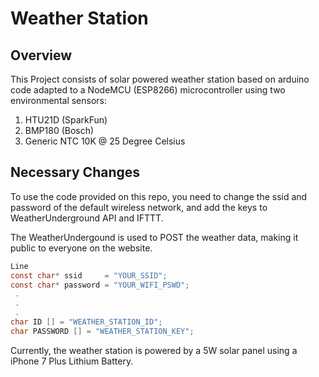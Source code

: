 # Weather Station


## Overview
This Project consists of solar powered weather station based on arduino code adapted to a NodeMCU (ESP8266) microcontroller using two environmental sensors:
1. HTU21D (SparkFun)
2. BMP180 (Bosch)
3. Generic NTC 10K @ 25 Degree Celsius


## Necessary Changes
To use the code provided on this repo, you need to change the ssid and password of the default wireless network, and add the keys to WeatherUnderground API and IFTTT.

The WeatherUndergound is used to POST the weather data, making it public to everyone on the website.

```c
Line
const char* ssid     = "YOUR_SSID"; 
const char* password = "YOUR_WIFI_PSWD";
 . 
 .
 .
char ID [] = "WEATHER_STATION_ID";
char PASSWORD [] = "WEATHER_STATION_KEY";
```

Currently, the weather station is powered by a 5W solar panel using a iPhone 7 Plus Lithium Battery.
